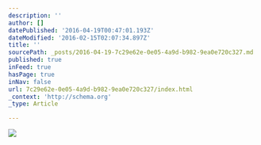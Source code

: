 ```yaml
---
description: ''
author: []
datePublished: '2016-04-19T00:47:01.193Z'
dateModified: '2016-02-15T02:07:34.897Z'
title: ''
sourcePath: _posts/2016-04-19-7c29e62e-0e05-4a9d-b982-9ea0e720c327.md
published: true
inFeed: true
hasPage: true
inNav: false
url: 7c29e62e-0e05-4a9d-b982-9ea0e720c327/index.html
_context: 'http://schema.org'
_type: Article

---
```

![](https://the-grid-user-content.s3-us-west-2.amazonaws.com/9fc5656f-1568-4874-848a-e2977698a3be.png)